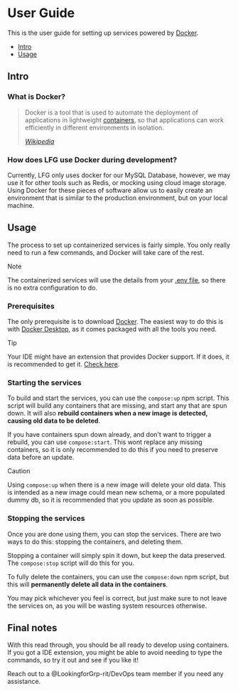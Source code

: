# User Guide

This is the user guide for setting up services powered by [Docker][1].

- [Intro](#intro)
- [Usage](#usage)

## Intro

### What is Docker?

> Docker is a tool that is used to automate the deployment of applications in lightweight [containers](<https://en.wikipedia.org/wiki/Containerization_(computing)>), so that applications can work efficiently in different environments in isolation.
>
> <cite>[Wikipedia](<https://en.wikipedia.org/wiki/Docker_(software)>)</cite>

### How does LFG use Docker during development?

Currently, LFG only uses docker for our MySQL Database, however, we may use it for other tools such as Redis, or mocking using cloud image storage. Using Docker for these pieces of software allow us to easily create an environment that is similar to the production environment, but on your local machine.

## Usage

The process to set up containerized services is fairly simple. You only really need to run a few commands, and Docker will take care of the rest.

> [!Note]
> The containerized services will use the details from your [.env file][5], so there is no extra configuration to do.

### Prerequisites

The only prerequisite is to download [Docker][1]. The easiest way to do this is with [Docker Desktop][2], as it comes packaged with all the tools you need.

> [!Tip]
> Your IDE might have an extension that provides Docker support. If it does, it is recommended to get it. [Check here][3].

### Starting the services

To build and start the services, you can use the `compose:up` npm script. This script will build any containers that are missing, and start any that are spun down. It will also **rebuild containers when a new image is detected, causing old data to be deleted**.

If you have containers spun down already, and don't want to trigger a rebuild, you can use `compose:start`. This wont replace any missing containers, so it is only recommended to do this if you need to preserve data before an update.

> [!Caution]
> Using `compose:up` when there is a new image will delete your old data. This is intended as a new image could mean new schema, or a more populated dummy db, so it is recommended that you update as soon as possible.

### Stopping the services

Once you are done using them, you can stop the services. There are two ways to do this: stopping the containers, and deleting them.

Stopping a container will simply spin it down, but keep the data preserved. The `compose:stop` script will do this for you.

To fully delete the containers, you can use the `compose:down` npm script, but this will **permanently delete all data in the containers**.

You may pick whichever you feel is correct, but just make sure to not leave the services on, as you will be wasting system resources otherwise.

## Final notes

With this read through, you should be all ready to develop using containers. If you got a IDE extension, you might be able to avoid needing to type the commands, so try it out and see if you like it!

Reach out to a @LookingforGrp-rit/DevOps team member if you need any assistance.

[1]: https://www.docker.com/
[2]: https://www.docker.com/products/docker-desktop/
[3]: https://www.docker.com/products/ide/
[4]: ../../
[5]: ../../.env
